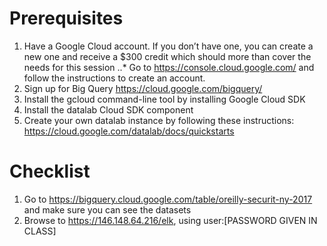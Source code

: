# Prerequisites
1. Have a Google Cloud account. If you don’t have one, you can create a new one and receive a $300 credit which should more than cover the needs for this session
..* Go to https://console.cloud.google.com/ and follow the instructions to create an account.
2. Sign up for Big Query https://cloud.google.com/bigquery/
3. Install the gcloud command-line tool by installing Google Cloud SDK
4. Install the datalab Cloud SDK component
5. Create your own datalab instance by following these instructions: https://cloud.google.com/datalab/docs/quickstarts

# Checklist
1. Go to https://bigquery.cloud.google.com/table/oreilly-securit-ny-2017 and make sure you can see the datasets
2. Browse to https://146.148.64.216/elk, using user:[PASSWORD GIVEN IN CLASS]
